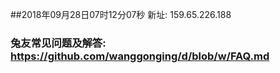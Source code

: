 ##2018年09月28日07时12分07秒 新址: 159.65.226.188
### 兔友常见问题及解答: https://github.com/wanggonging/d/blob/w/FAQ.md
